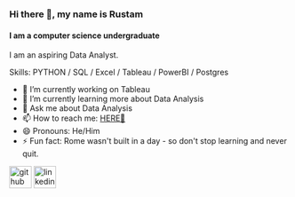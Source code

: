 <!--
### Hi there 👋
**RustamTomer/rustamtomer** is a ✨ _special_ ✨ repository because its `README.md` (this file) appears on your GitHub profile.

Here are some ideas to get you started:

- 🔭 I’m currently working on ...
- 🌱 I’m currently learning ...
- 👯 I’m looking to collaborate on ...
- 🤔 I’m looking for help with ...
- 💬 Ask me about ...
- 📫 How to reach me: ...
- 😄 Pronouns: ...
- ⚡ Fun fact: ...
-->
### Hi there 👋, my name is Rustam
#### I am a computer science undergraduate
I am an aspiring Data Analyst.

Skills: PYTHON / SQL / Excel / Tableau / PowerBI / Postgres

- 🔭 I’m currently working on Tableau 
- 🌱 I’m currently learning more about Data Analysis 
- 💬 Ask me about Data Analysis
- 📫 How to reach me: [HERE👀](https://www.linkedin.com/in/rustam-singh-tomer-95498521b/) 
- 😄 Pronouns: He/Him 
- ⚡ Fun fact: Rome wasn't built in a day - so don't stop learning and never quit. 


[<img src='https://cdn.jsdelivr.net/npm/simple-icons@3.0.1/icons/github.svg' alt='github' height='40'>](https://github.com/RustamTomer)  [<img src='https://cdn.jsdelivr.net/npm/simple-icons@3.0.1/icons/linkedin.svg' alt='linkedin' height='40'>](https://www.linkedin.com/in/rustam-singh-tomer-95498521b/)




